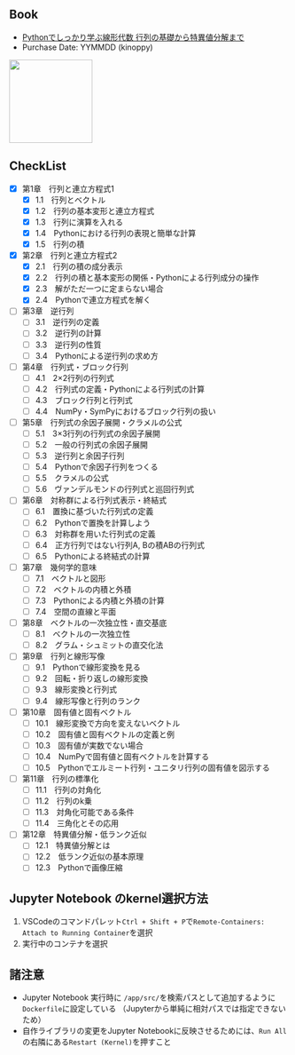 ## Book
- [Pythonでしっかり学ぶ線形代数 行列の基礎から特異値分解まで](https://www.kspub.co.jp/book/detail/5303757.html)
- Purchase Date: YYMMDD (kinoppy)

<img src="https://www.kspub.co.jp/book/detail/images/3a43efed804dabc32a7a1913cdc3ab0c7e1168ff.jpg" height=150px>

## CheckList
- [x] 第1章　行列と連立方程式1
  - [x] 1.1　行列とベクトル
  - [x] 1.2　行列の基本変形と連立方程式
  - [x] 1.3　行列に演算を入れる
  - [x] 1.4　Pythonにおける行列の表現と簡単な計算
  - [x] 1.5　行列の積
- [x] 第2章　行列と連立方程式2
  - [x] 2.1　行列の積の成分表示
  - [x] 2.2　行列の積と基本変形の関係・Pythonによる行列成分の操作
  - [x] 2.3　解がただ一つに定まらない場合
  - [x] 2.4　Pythonで連立方程式を解く
- [ ] 第3章　逆行列
  - [ ] 3.1　逆行列の定義
  - [ ] 3.2　逆行列の計算
  - [ ] 3.3　逆行列の性質
  - [ ] 3.4　Pythonによる逆行列の求め方
- [ ] 第4章　行列式・ブロック行列
  - [ ] 4.1　2×2行列の行列式
  - [ ] 4.2　行列式の定義・Pythonによる行列式の計算
  - [ ] 4.3　ブロック行列と行列式
  - [ ] 4.4　NumPy・SymPyにおけるブロック行列の扱い
- [ ] 第5章　行列式の余因子展開・クラメルの公式
  - [ ] 5.1　3×3行列の行列式の余因子展開
  - [ ] 5.2　一般の行列式の余因子展開
  - [ ] 5.3　逆行列と余因子行列
  - [ ] 5.4　Pythonで余因子行列をつくる
  - [ ] 5.5　クラメルの公式
  - [ ] 5.6　ヴァンデルモンドの行列式と巡回行列式
- [ ] 第6章　対称群による行列式表示・終結式
  - [ ] 6.1　置換に基づいた行列式の定義
  - [ ] 6.2　Pythonで置換を計算しよう
  - [ ] 6.3　対称群を用いた行列式の定義
  - [ ] 6.4　正方行列ではない行列A, Bの積ABの行列式
  - [ ] 6.5　Pythonによる終結式の計算
- [ ] 第7章　幾何学的意味
  - [ ] 7.1　ベクトルと図形
  - [ ] 7.2　ベクトルの内積と外積
  - [ ] 7.3　Pythonによる内積と外積の計算
  - [ ] 7.4　空間の直線と平面
- [ ] 第8章　ベクトルの一次独立性・直交基底
  - [ ] 8.1　ベクトルの一次独立性
  - [ ] 8.2　グラム・シュミットの直交化法
- [ ] 第9章　行列と線形写像
  - [ ] 9.1　Pythonで線形変換を見る
  - [ ] 9.2　回転・折り返しの線形変換
  - [ ] 9.3　線形変換と行列式
  - [ ] 9.4　線形写像と行列のランク
- [ ] 第10章　固有値と固有ベクトル
  - [ ] 10.1　線形変換で方向を変えないベクトル
  - [ ] 10.2　固有値と固有ベクトルの定義と例
  - [ ] 10.3　固有値が実数でない場合
  - [ ] 10.4　NumPyで固有値と固有ベクトルを計算する
  - [ ] 10.5　Pythonでエルミート行列・ユニタリ行列の固有値を図示する
- [ ] 第11章　行列の標準化
  - [ ] 11.1　行列の対角化
  - [ ] 11.2　行列のk乗
  - [ ] 11.3　対角化可能である条件
  - [ ] 11.4　三角化とその応用
- [ ] 第12章　特異値分解・低ランク近似
  - [ ] 12.1　特異値分解とは
  - [ ] 12.2　低ランク近似の基本原理
  - [ ] 12.3　Pythonで画像圧縮

## Jupyter Notebook のkernel選択方法
1. VSCodeのコマンドパレット`Ctrl + Shift + P`で`Remote-Containers: Attach to Running Container`を選択
1. 実行中のコンテナを選択

## 諸注意
- Jupyter Notebook 実行時に `/app/src/`を検索パスとして追加するように`Dockerfile`に設定している
  （Jupyterから単純に相対パスでは指定できないため）
- 自作ライブラリの変更をJupyter Notebookに反映させるためには、`Run All`の右隣にある`Restart (Kernel)`を押すこと

